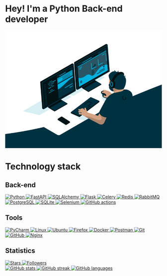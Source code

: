 # Hey! I'm a Python Back-end developer

<a href="https://github.com/Anti-Counter021" target="_blank">
    <img alt="GIF" src="https://github.com/Anti-Counter021/Anti-Counter021/blob/master/code.gif?raw=true"/>
</a>

# Technology stack

## Back-end

<a href="https://www.python.org/" target="_blank">
    <img alt="Python" src="https://img.shields.io/badge/Python-FFD43B?style=for-the-badge&logo=python&logoColor=darkgreen"/>
</a>

<a href="https://fastapi.tiangolo.com/" target="_blank">
    <img alt="FastAPI" src="https://img.shields.io/badge/fastapi-109989?style=for-the-badge&logo=FASTAPI&logoColor=white"/>
</a>

<a href="https://www.sqlalchemy.org/" target="_blank">
    <img alt="SQLAlchemy" src="https://img.shields.io/badge/-SqlAlchemy-FCA121?style=for-the-badge&logo=SqlAlchemy"/>
</a>

<a href="https://flask.palletsprojects.com/en/2.1.x/" target="_blank">
    <img alt="Flask" src="https://img.shields.io/badge/Flask-000000?style=for-the-badge&logo=flask&logoColor=white"/>
</a>

<a href="https://docs.celeryq.dev/en/stable/index.html" target="_blank">
    <img alt="Celery" src="https://img.shields.io/badge/-Celery-%2300C7B7?style=for-the-badge&logo=Celery"/>
</a>

<a href="https://redis.io/" target="_blank">
    <img alt="Redis" src="https://img.shields.io/badge/redis-%23DD0031.svg?&style=for-the-badge&logo=redis&logoColor=white"/>
</a>

<a href="https://www.rabbitmq.com/" target="_blank">
    <img alt="RabbitMQ" src="https://img.shields.io/badge/rabbitmq-%23FF6600.svg?&style=for-the-badge&logo=rabbitmq&logoColor=white"/>
</a>

<a href="https://www.postgresql.org/" target="_blank">
    <img alt="PostgreSQL" src="https://img.shields.io/badge/PostgreSQL-316192?style=for-the-badge&logo=postgresql&logoColor=white"/>
</a>

<a href="https://sqlite.org/index.html" target="_blank">
    <img alt="SQLite" src="https://img.shields.io/badge/SQLite-07405E?style=for-the-badge&logo=sqlite&logoColor=white"/>
</a>

<a href="https://www.selenium.dev/" target="_blank">
    <img alt="Selenium" src="https://img.shields.io/badge/Selenium-43B02A?style=for-the-badge&logo=Selenium&logoColor=white"/>
</a>

[//]: # (<a href="https://www.elastic.co/elasticsearch/" target="_blank">)

[//]: # (    <img alt="Elastic search" src="https://img.shields.io/badge/Elastic_Search-005571?style=for-the-badge&logo=elasticsearch&logoColor=white"/>)

[//]: # (</a>)

[//]: # (<a href="https://www.ansible.com/" target="_blank">)

[//]: # (    <img alt="Ansible" src="https://img.shields.io/badge/Ansible-000000?style=for-the-badge&logo=ansible&logoColor=white"/>)

[//]: # (</a>)

[//]: # (<a href="https://kubernetes.io/" target="_blank">)

[//]: # (    <img alt="Kubernetes" src="https://img.shields.io/badge/kubernetes-326ce5.svg?&style=for-the-badge&logo=kubernetes&logoColor=white"/>)

[//]: # (</a>)

<a href="https://github.com/features/actions" target="_blank">
    <img alt="GitHub actions" src="https://img.shields.io/badge/GitHub_Actions-2088FF?style=for-the-badge&logo=github-actions&logoColor=white"/>
</a>

## Tools

<a href="https://www.jetbrains.com/pycharm/" target="_blank">
    <img alt="PyCharm" src="https://img.shields.io/badge/pycharm-143?style=for-the-badge&logo=pycharm&logoColor=black&color=black&labelColor=green"/>
</a>

<a href="https://ubuntu.com/" target="_blank">
    <img alt="Linux" src="https://img.shields.io/badge/Linux-FCC624?style=for-the-badge&logo=linux&logoColor=black"/>
</a>

<a href="https://ubuntu.com/" target="_blank">
    <img alt="Ubuntu" src="https://img.shields.io/badge/Ubuntu-E95420?style=for-the-badge&logo=ubuntu&logoColor=white"/>
</a>

<a href="https://www.mozilla.org/en-US/firefox/new/" target="_blank">
    <img alt="Firefox" src="https://img.shields.io/badge/Firefox_Browser-FF7139?style=for-the-badge&logo=Firefox-Browser&logoColor=white"/>
</a>

<a href="https://www.docker.com/" target="_blank">
    <img alt="Docker" src="https://img.shields.io/badge/-Docker-46a2f1?style=for-the-badge&logo=docker&logoColor=white"/>
</a>

<a href="https://www.postman.com/" target="_blank">
    <img alt="Postman" src="https://img.shields.io/badge/Postman-FCA121?style=for-the-badge&logo=postman"/>
</a>

<a href="https://git-scm.com/" target="_blank">
    <img alt="Git" src="https://img.shields.io/badge/-Git-black?style=for-the-badge&logo=git"/>
</a>

<a href="https://github.com/" target="_blank">
    <img alt="GitHub" src="https://img.shields.io/badge/-GitHub-181717?style=for-the-badge&logo=github"/>
</a>

<a href="https://www.nginx.com/" target="_blank">
    <img alt="Nginx" src="https://img.shields.io/badge/Nginx-009639?style=for-the-badge&logo=nginx&logoColor=white"/>
</a>

## Statistics

<a href="https://github.com/Anti-Counter021" target="_blank">
    <img alt="Stars" src="https://img.shields.io/github/stars/Anti-Counter021?style=social"/>
</a>

<a href="https://github.com/Anti-Counter021?tab=followers" target="_blank">
    <img alt="Followers" src="https://img.shields.io/github/followers/Anti-Counter021?style=social"/>
</a>

<br/>

<a href="https://github.com/Anti-Counter021" target="_blank">
    <img alt="GitHub stats" src="https://github-readme-stats.vercel.app/api?username=Anti-Counter021&show_icons=true&theme=blue-green&include_all_commits=true&count_private=true"/>
</a>

<a href="https://github.com/Anti-Counter021" target="_blank">
    <img alt="GitHub streak" src="https://github-readme-streak-stats.herokuapp.com/?user=Anti-Counter021&theme=blue-green&include_all_commits=true&count_private=true"/>
</a>

<a href="https://github.com/Anti-Counter021" target="_blank">
    <img alt="GitHub languages" src="https://github-readme-stats.vercel.app/api/top-langs/?username=Anti-Counter021&layout=compact&count_private=true&theme=blue-green"/>
</a>
